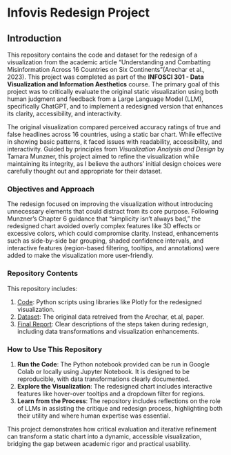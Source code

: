 # Infovis Redesign Project

## Introduction

This repository contains the code and dataset for the redesign of a visualization from the academic article “Understanding and Combatting Misinformation Across 16 Countries on Six Continents”(Arechar et al., 2023). This project was completed as part of the **INFOSCI 301 - Data Visualization and Information Aesthetics** course. The primary goal of this project was to critically evaluate the original static visualization using both human judgment and feedback from a Large Language Model (LLM), specifically ChatGPT, and to implement a redesigned version that enhances its clarity, accessibility, and interactivity.

The original visualization compared perceived accuracy ratings of true and false headlines across 16 countries, using a static bar chart. While effective in showing basic patterns, it faced issues with readability, accessibility, and interactivity. Guided by principles from *Visualization Analysis and Design* by Tamara Munzner, this project aimed to refine the visualization while maintaining its integrity, as I believe the authors’ initial design choices were carefully thought out and appropriate for their dataset.

### Objectives and Approach

The redesign focused on improving the visualization without introducing unnecessary elements that could distract from its core purpose. Following Munzner’s Chapter 6 guidance that “simplicity isn’t always bad,” the redesigned chart avoided overly complex features like 3D effects or excessive colors, which could compromise clarity. Instead, enhancements such as side-by-side bar grouping, shaded confidence intervals, and interactive features (region-based filtering, tooltips, and annotations) were added to make the visualization more user-friendly.

### Repository Contents

This repository includes:
1. [Code](Code/Infovis_Redesgin_Project_code.ipynb): Python scripts using libraries like Plotly for the redesigned visualization.
2. [Dataset](Data/CR.csv): The original data retreived from the Arechar, et.al, paper.
3. [Final Report](Documentation/README.md): Clear descriptions of the steps taken during redesign, including data transformations and visualization enhancements.

### How to Use This Repository

1. **Run the Code**: The Python notebook provided can be run in Google Colab or locally using Jupyter Notebook. It is designed to be reproducible, with data transformations clearly documented.
2. **Explore the Visualization**: The redesigned chart includes interactive features like hover-over tooltips and a dropdown filter for regions.
3. **Learn from the Process**: The repository includes reflections on the role of LLMs in assisting the critique and redesign process, highlighting both their utility and where human expertise was essential.

This project demonstrates how critical evaluation and iterative refinement can transform a static chart into a dynamic, accessible visualization, bridging the gap between academic rigor and practical usability.
